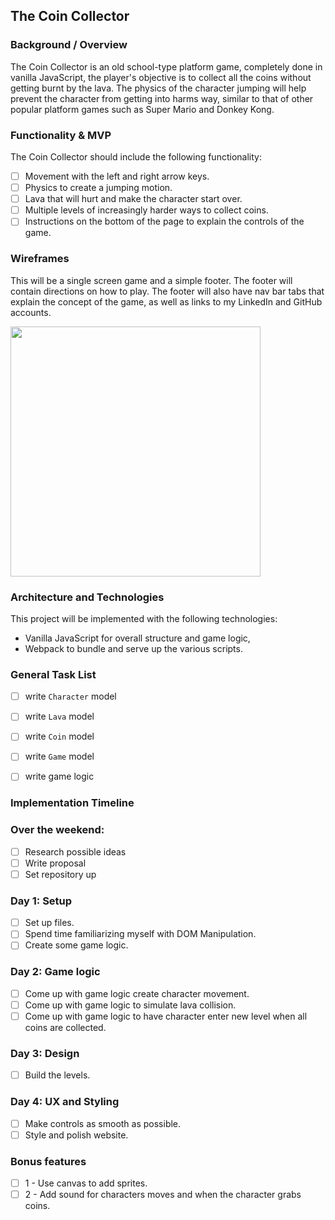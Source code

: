 ## The Coin Collector

### Background / Overview

The Coin Collector is an old school-type platform game, completely done in vanilla JavaScript, the player's objective is to collect all the coins without getting burnt by the lava. The physics of the character jumping will help prevent the character from getting into harms way, similar to that of other popular platform games such as Super Mario and Donkey Kong.


### Functionality & MVP  

The Coin Collector should include the following functionality:

- [ ] Movement with the left and right arrow keys.
- [ ] Physics to create a jumping motion.
- [ ] Lava that will hurt and make the character start over.
- [ ] Multiple levels of increasingly harder ways to collect coins.
- [ ] Instructions on the bottom of the page to explain the controls of the game.

### Wireframes

This will be a single screen game and a simple footer.
The footer will contain directions on how to play. The footer will also have nav bar tabs that explain the concept of the game, as well as links to my LinkedIn and GitHub accounts.

<img src="https://user-images.githubusercontent.com/26920351/36094187-1a9eca54-0fa2-11e8-98bc-ac7c2f261828.jpeg" height="400">

### Architecture and Technologies

This project will be implemented with the following technologies:

- Vanilla JavaScript for overall structure and game logic,
- Webpack to bundle and serve up the various scripts.

### General Task List
- [ ] write `Character` model
- [ ] write `Lava` model
- [ ] write `Coin` model
- [ ] write `Game` model
- [ ] write game logic


### Implementation Timeline
###  Over the weekend:
- [ ] Research possible ideas
- [ ] Write proposal
- [ ] Set repository up

### Day 1: Setup
- [ ] Set up files.
- [ ] Spend time familiarizing myself with DOM Manipulation.
- [ ] Create some game logic.

### Day 2: Game logic
- [ ] Come up with game logic create character movement.
- [ ] Come up with game logic to simulate lava collision.
- [ ] Come up with game logic to have character enter new level when all coins are collected.

### Day 3: Design
- [ ] Build the levels.

### Day 4: UX and Styling
- [ ] Make controls as smooth as possible.
- [ ] Style and polish website.

### Bonus features
- [ ] 1 - Use canvas to add sprites.
- [ ] 2 - Add sound for characters moves and when the character grabs coins.
